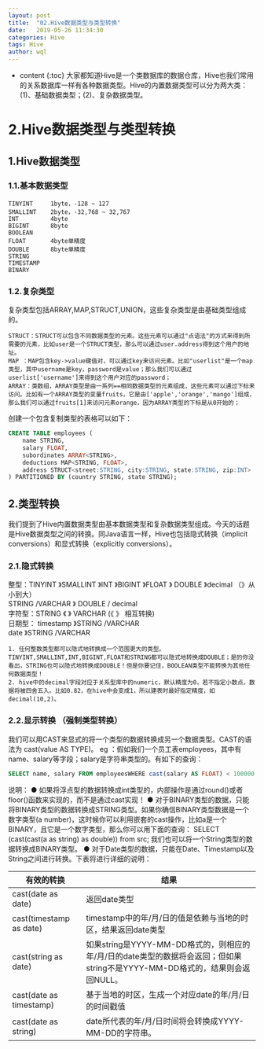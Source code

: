 ```yaml
---
layout: post
title:  "02.Hive数据类型与类型转换"
date:   2019-05-26 11:34:30
categories: Hive
tags: Hive
author: wql
---
```


* content
{:toc}
大家都知道Hive是一个类数据库的数据仓库，Hive也我们常用的关系数据库一样有各种数据类型。Hive的内置数据类型可以分为两大类：(1)、基础数据类型；(2)、复杂数据类型。




#  2.Hive数据类型与类型转换
## 1.Hive数据类型
### 1.1.基本数据类型
```
TINYINT     1byte，-128 ~ 127
SMALLINT    2byte，-32,768 ~ 32,767
INT         4byte
BIGINT      8byte
BOOLEAN
FLOAT       4byte单精度
DOUBLE      8byte单精度
STRING
TIMESTAMP 
BINARY

```
### 1.2.复杂类型
复杂类型包括ARRAY,MAP,STRUCT,UNION，这些复杂类型是由基础类型组成的。
```
STRUCT：STRUCT可以包含不同数据类型的元素。这些元素可以通过"点语法"的方式来得到所需要的元素，比如user是一个STRUCT类型，那么可以通过user.address得到这个用户的地址。
MAP ：MAP包含key->value键值对，可以通过key来访问元素。比如"userlist"是一个map类型，其中username是key，password是value；那么我们可以通过userlist['username']来得到这个用户对应的password；
ARRAY：类数组，ARRAY类型是由一系列==相同数据类型的元素组成，这些元素可以通过下标来访问。比如有一个ARRAY类型的变量fruits，它是由['apple','orange','mango']组成，那么我们可以通过fruits[1]来访问元素orange，因为ARRAY类型的下标是从0开始的；
```
创建一个包含复制类型的表格可以如下：      
```sql
CREATE TABLE employees (
    name STRING,
    salary FLOAT,
    subordinates ARRAY<STRING>,
    deductions MAP<STRING, FLOAT>,
    address STRUCT<street:STRING, city:STRING, state:STRING, zip:INT>
) PARTITIONED BY (country STRING, state STRING);
```

## 2.类型转换
我们提到了Hive内置数据类型由基本数据类型和复杂数据类型组成。今天的话题是Hive数据类型之间的转换。同Java语言一样，Hive也包括隐式转换（implicit conversions）和显式转换（explicitly conversions）。
### 2.1.隐式转换
整型：TINYINT 》SMALLINT 》INT 》BIGINT 》FLOAT 》 DOUBLE 》decimal   （》从小到大）        
     	     STRING /VARCHAR 》 DOUBLE / decimal   
字符型：STRING 《 》 VARCHAR   (《 》 相互转换)         
日期型： timestamp 》STRING /VARCHAR             
 		 date  》STRING /VARCHAR             
```properties
1. 任何整数类型都可以隐式地转换成一个范围更大的类型。TINYINT,SMALLINT,INT,BIGINT,FLOAT和STRING都可以隐式地转换成DOUBLE；是的你没看出，STRING也可以隐式地转换成DOUBLE！但是你要记住，BOOLEAN类型不能转换为其他任何数据类型！
2. hive中的decimal字段对应于关系型库中的numeric，默认精度为0，若不指定小数点，数据将被四舍五入。比如0.82，在hive中会变成1，所以建表时最好指定精度，如decimal(10,2)。
```

### 2.2.显示转换 （强制类型转换）
我们可以用CAST来显式的将一个类型的数据转换成另一个数据类型。CAST的语法为 cast(value AS TYPE)。
eg ：假如我们一个员工表employees，其中有name、salary等字段；salary是字符串类型的。有如下的查询：
```sql
SELECT name, salary FROM employeesWHERE cast(salary AS FLOAT) < 100000.0;
```
说明：
  ● 如果将浮点型的数据转换成int类型的，内部操作是通过round()或者floor()函数来实现的，而不是通过cast实现！
  ● 对于BINARY类型的数据，只能将BINARY类型的数据转换成STRING类型。如果你确信BINARY类型数据是一个数字类型(a number)，这时候你可以利用嵌套的cast操作，比如a是一个BINARY，且它是一个数字类型，那么你可以用下面的查询：
SELECT (cast(cast(a as string) as double)) from src;
我们也可以将一个String类型的数据转换成BINARY类型。
  ● 对于Date类型的数据，只能在Date、Timestamp以及String之间进行转换。下表将进行详细的说明：
 
| 有效的转换 | 结果 | 
| ------ | ------ | 
| cast(date as date) | 返回date类型 |  
| cast(timestamp as date) | timestamp中的年/月/日的值是依赖与当地的时区，结果返回date类型 | 
| cast(string as date) | 如果string是YYYY-MM-DD格式的，则相应的年/月/日的date类型的数据将会返回；但如果string不是YYYY-MM-DD格式的，结果则会返回NULL。 | 
| cast(date as timestamp) | 基于当地的时区，生成一个对应date的年/月/日的时间戳值 | 
| cast(date as string) | date所代表的年/月/日时间将会转换成YYYY-MM-DD的字符串。 | 